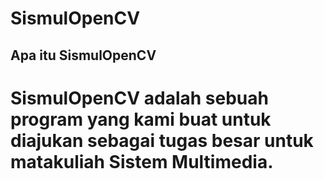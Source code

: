 # SismulOpenCV #
## Apa itu SismulOpenCV #
SismulOpenCV adalah sebuah program yang kami buat untuk diajukan sebagai tugas besar untuk matakuliah Sistem Multimedia.
============
